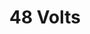 ---
layout: category
title: 48 Volts
description: 48 Volts Interviews
category: 48volts
permalink: /48volts/
---